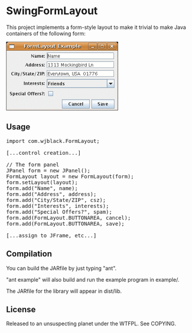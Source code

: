 SwingFormLayout
===============

This project implements a form-style layout to make it trivial to make Java
containers of the following form:

![sample form](src/com/wjblack/doc-files/FormLayout-1.gif)


Usage
-----

<pre>
import com.wjblack.FormLayout;

[...control creation...]
   
// The form panel
JPanel form = new JPanel();
FormLayout layout = new FormLayout(form);
form.setLayout(layout);
form.add("Name", name);
form.add("Address", address);
form.add("City/State/ZIP", csz);
form.add("Interests", interests);
form.add("Special Offers?", spam);
form.add(FormLayout.BUTTONAREA, cancel);
form.add(FormLayout.BUTTONAREA, save);
   
[...assign to JFrame, etc...]
</pre>


Compilation
-----------

You can build the JARfile by just typing "ant".

"ant example" will also build and run the example program in example/.

The JARfile for the library will appear in dist/lib.


License
-------

Released to an unsuspecting planet under the WTFPL.  See COPYING.
